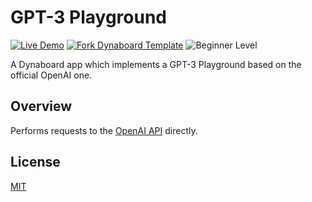 # GPT-3 Playground

[![Live Demo](https://img.shields.io/badge/live%20demo-view-green)](https://gpt3playground.dynaboard.app/) [![Fork Dynaboard Template](https://img.shields.io/badge/dynaboard-fork-purple)](https://dynaboard.new/dynaboard/dynaboard--gpt3-playground) ![Beginner Level](https://img.shields.io/badge/level-beginner-blue)

A Dynaboard app which implements a GPT-3 Playground based on the official OpenAI one.

## Overview

Performs requests to the [OpenAI API](https://beta.openai.com/docs/api-reference/completions) directly.

## License

[MIT](LICENSE)
